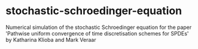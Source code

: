 # stochastic-schroedinger-equation
Numerical simulation of the stochastic Schroedinger equation for the paper 'Pathwise uniform convergence of time discretisation schemes for SPDEs' by Katharina Klioba and Mark Veraar
